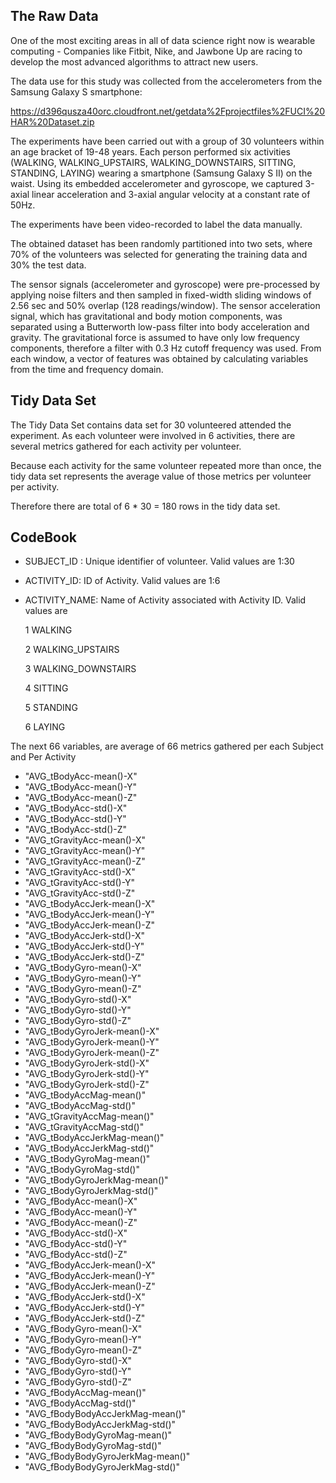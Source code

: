 ## The Raw Data

One of the most exciting areas in all of data science right now is wearable computing - 
 Companies like Fitbit, Nike, and Jawbone Up are racing to develop the most advanced algorithms to attract new users.
 
 The data use for this study was collected from the accelerometers from the Samsung Galaxy S smartphone:

https://d396qusza40orc.cloudfront.net/getdata%2Fprojectfiles%2FUCI%20HAR%20Dataset.zip 
 
 The experiments have been carried out with a group of 30 volunteers within an age bracket of 19-48 years. 
 Each person performed six activities (WALKING, WALKING_UPSTAIRS, WALKING_DOWNSTAIRS, SITTING, STANDING, LAYING)
 wearing a smartphone (Samsung Galaxy S II) on the waist. 
 Using its embedded accelerometer and gyroscope, we captured 3-axial linear acceleration and 3-axial angular velocity 
 at a constant rate of 50Hz. 
 
 The experiments have been video-recorded to label the data manually. 
 
 The obtained dataset has been randomly partitioned into two sets, where 70% of the 
 volunteers was selected for generating the training data and 30% the test data. 

The sensor signals (accelerometer and gyroscope) were pre-processed by applying noise filters and then sampled in 
fixed-width sliding windows of 2.56 sec and 50% overlap (128 readings/window). 
The sensor acceleration signal, which has gravitational and body motion components, 
was separated using a Butterworth low-pass filter into body acceleration and gravity. 
The gravitational force is assumed to have only low frequency components, therefore a filter with 0.3 Hz 
cutoff frequency was used. 
From each window, a vector of features was obtained by calculating variables from the time and frequency domain. 

 
## Tidy Data Set 

The Tidy Data Set contains data set for 30 volunteered attended the experiment. 
As each volunteer were involved in 6 activities, there are several metrics gathered for each activity per volunteer. 

Because each activity for the same volunteer repeated more than once, the tidy data set represents the average value of those metrics per volunteer per activity. 

Therefore there are total of 6 * 30 = 180 rows in the tidy data set.


## CodeBook


* SUBJECT_ID : Unique identifier of volunteer. Valid values are 1:30 

* ACTIVITY_ID: ID of Activity. Valid values are 1:6 

* ACTIVITY_NAME: Name of Activity associated with Activity ID. Valid values are 

    1 WALKING
	
    2 WALKING_UPSTAIRS
	
    3 WALKING_DOWNSTAIRS
	
    4 SITTING

	5 STANDING

	6 LAYING

The next 66 variables, are average of 66 metrics gathered per each Subject and Per Activity
	
* "AVG_tBodyAcc-mean()-X"          
* "AVG_tBodyAcc-mean()-Y"          
* "AVG_tBodyAcc-mean()-Z"         
* "AVG_tBodyAcc-std()-X"           
* "AVG_tBodyAcc-std()-Y"           
* "AVG_tBodyAcc-std()-Z"           
* "AVG_tGravityAcc-mean()-X"      
* "AVG_tGravityAcc-mean()-Y"       
* "AVG_tGravityAcc-mean()-Z"       
* "AVG_tGravityAcc-std()-X"        
* "AVG_tGravityAcc-std()-Y"         
* "AVG_tGravityAcc-std()-Z"        
* "AVG_tBodyAccJerk-mean()-X"       
* "AVG_tBodyAccJerk-mean()-Y"      
* "AVG_tBodyAccJerk-mean()-Z"      
* "AVG_tBodyAccJerk-std()-X"       
* "AVG_tBodyAccJerk-std()-Y"        
* "AVG_tBodyAccJerk-std()-Z"       
* "AVG_tBodyGyro-mean()-X"          
* "AVG_tBodyGyro-mean()-Y"         
* "AVG_tBodyGyro-mean()-Z"          
* "AVG_tBodyGyro-std()-X"          
* "AVG_tBodyGyro-std()-Y"           
* "AVG_tBodyGyro-std()-Z"          
* "AVG_tBodyGyroJerk-mean()-X"      
* "AVG_tBodyGyroJerk-mean()-Y"     
* "AVG_tBodyGyroJerk-mean()-Z"      
* "AVG_tBodyGyroJerk-std()-X"      
* "AVG_tBodyGyroJerk-std()-Y"       
* "AVG_tBodyGyroJerk-std()-Z"      
* "AVG_tBodyAccMag-mean()"          
* "AVG_tBodyAccMag-std()"          
* "AVG_tGravityAccMag-mean()"       
* "AVG_tGravityAccMag-std()"       
* "AVG_tBodyAccJerkMag-mean()"      
* "AVG_tBodyAccJerkMag-std()"      
* "AVG_tBodyGyroMag-mean()"         
* "AVG_tBodyGyroMag-std()"         
* "AVG_tBodyGyroJerkMag-mean()"     
* "AVG_tBodyGyroJerkMag-std()"     
* "AVG_fBodyAcc-mean()-X"           
* "AVG_fBodyAcc-mean()-Y"          
* "AVG_fBodyAcc-mean()-Z"           
* "AVG_fBodyAcc-std()-X"           
* "AVG_fBodyAcc-std()-Y"            
* "AVG_fBodyAcc-std()-Z"           
* "AVG_fBodyAccJerk-mean()-X"       
* "AVG_fBodyAccJerk-mean()-Y"      
* "AVG_fBodyAccJerk-mean()-Z"       
* "AVG_fBodyAccJerk-std()-X"       
* "AVG_fBodyAccJerk-std()-Y"        
* "AVG_fBodyAccJerk-std()-Z"       
* "AVG_fBodyGyro-mean()-X"          
* "AVG_fBodyGyro-mean()-Y"         
* "AVG_fBodyGyro-mean()-Z"          
* "AVG_fBodyGyro-std()-X"          
* "AVG_fBodyGyro-std()-Y"           
* "AVG_fBodyGyro-std()-Z"          
* "AVG_fBodyAccMag-mean()"          
* "AVG_fBodyAccMag-std()"          
* "AVG_fBodyBodyAccJerkMag-mean()"  
* "AVG_fBodyBodyAccJerkMag-std()"  
* "AVG_fBodyBodyGyroMag-mean()"     
* "AVG_fBodyBodyGyroMag-std()"     
* "AVG_fBodyBodyGyroJerkMag-mean()" 
* "AVG_fBodyBodyGyroJerkMag-std()" 